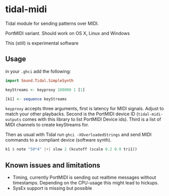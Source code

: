 # tidal-midi
Tidal module for sending patterns over MIDI.

PortMIDI variant. Should work on OS X, Linux and Windows

This (still) is experimental software

## Usage

in your `.ghci` add the following:

```haskell
import Sound.Tidal.SimpleSynth

keyStreams <- keyproxy 100000 1 [1]

[k1] <- sequence keyStreams
```

`keyproxy` accepts three arguments, first is latency for MIDI signals. Adjust to match your other playbacks. Second is the PortMIDI device ID (`tidal-midi-outputs` comes with this library to list PortMIDI Device ids). Third is a list of MIDI channels to create keyStreams for.

Then as usual with Tidal run `ghci -XOverloadedStrings` and send MIDI commands to a compliant device (software synth).

```haskell
k1 $ note "50*4" |+| slow 2 (kcutoff (scale 0.2 0.9 tri1))
```

## Known issues and limitations

- Timing, currently PortMIDI is sending out realtime messages without timestamps. Depending on the CPU-usage this might lead to hickups.
- SysEx support is missing but possible
